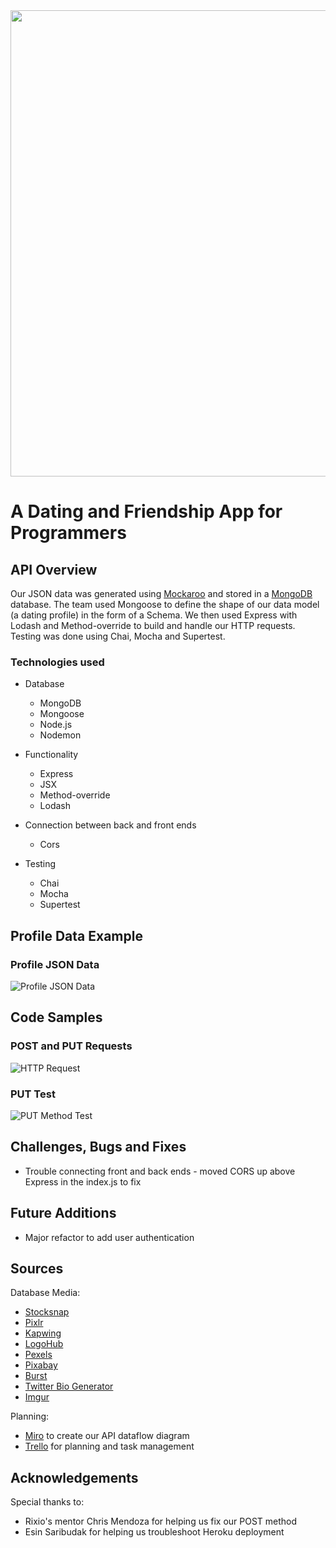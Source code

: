 <img width="746" src="https://user-images.githubusercontent.com/55994508/74997584-07820380-541c-11ea-9355-b1c8bad08032.png" />

# A Dating and Friendship App for Programmers

## API Overview

Our JSON data was generated using [Mockaroo](https://mockaroo.com/) and stored in a [MongoDB](https://www.mongodb.com/) database. The team used Mongoose to define the shape of our data model (a dating profile) in the form of a Schema. We then used Express with Lodash and Method-override to build and handle our HTTP requests. Testing was done using Chai, Mocha and Supertest.

### Technologies used

- Database
   - MongoDB
   - Mongoose
   - Node.js
   - Nodemon
   
- Functionality
   - Express
   - JSX
   - Method-override
   - Lodash
   
- Connection between back and front ends
   - Cors
   
- Testing
  - Chai
  - Mocha
  - Supertest
  
 ## Profile Data Example
 
 ### Profile JSON Data
 ![Profile JSON Data](https://user-images.githubusercontent.com/57021062/75055147-14453c80-549a-11ea-994b-142388b952fd.png)
 
 ## Code Samples
 
 ### POST and PUT Requests
![HTTP Request](https://user-images.githubusercontent.com/57021062/75055696-22e02380-549b-11ea-89ec-1357d8d6d540.png)

### PUT Test
![PUT Method Test](https://user-images.githubusercontent.com/57021062/75055717-2b385e80-549b-11ea-9056-47ee5c5c328a.png)


## Challenges, Bugs and Fixes

- Trouble connecting front and back ends - moved CORS up above Express in the index.js to fix

## Future Additions

- Major refactor to add user authentication

## Sources

Database Media:

- [Stocksnap](https://stocksnap.io/)
- [Pixlr](https://pixlr.com/)
- [Kapwing](https://www.kapwing/)
- [LogoHub](https://logohub.io/)
- [Pexels](https://www.pexels.com/)
- [Pixabay](https://pixabay.com/)
- [Burst](https://burst.shopify.com/)
- [Twitter Bio Generator](http://www.twitterbiogenerator.com/)
- [Imgur](https://imgur.com/)

Planning:
- [Miro](https://miro.com/) to create our API dataflow diagram
- [Trello](http://www.trello.com) for planning and task management

## Acknowledgements

Special thanks to:
- Rixio's mentor Chris Mendoza for helping us fix our POST method
- Esin Saribudak for helping us troubleshoot Heroku deployment
